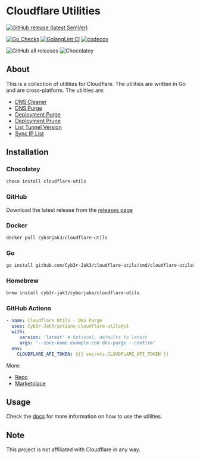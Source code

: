 # Cloudflare Utilities

[![GitHub release (latest SemVer)](https://img.shields.io/github/v/release/Cyb3r-Jak3/cloudflare-utils)](https://github.com/Cyb3r-Jak3/cloudflare-utils/releases/latest)

[![Go Checks](https://github.com/Cyb3r-Jak3/cloudflare-utils/actions/workflows/golang.yml/badge.svg)](https://github.com/Cyb3r-Jak3/cloudflare-utils/actions/workflows/golang.yml) [![GolangLint CI](https://github.com/Cyb3r-Jak3/cloudflare-utils/actions/workflows/golangci-lint.yml/badge.svg)](https://github.com/Cyb3r-Jak3/cloudflare-utils/actions/workflows/golangci-lint.yml) [![codecov](https://codecov.io/gh/Cyb3r-Jak3/cloudflare-utils/graph/badge.svg?token=p1NsbLftFq)](https://codecov.io/gh/Cyb3r-Jak3/cloudflare-utils)

![GitHub all releases](https://img.shields.io/github/downloads/Cyb3r-Jak3/cloudflare-utils/total?label=GitHub%20Total%20Downloads) ![Chocolatey](https://img.shields.io/chocolatey/dt/cloudflare-utils?label=Chocolatey%20Downloads)


## About

This is a collection of utilities for Cloudflare. The utilities are written in Go and are cross-platform. The utilities are:

* [DNS Cleaner](https://cloudflare-utils.cyberjake.xyz/dns/cleaner/)
* [DNS Purge](https://cloudflare-utils.cyberjake.xyz/dns/purge/)
* [Deployment Purge](https://cloudflare-utils.cyberjake.xyz/pages/purge-deployments/)
* [Deployment Prune](https://cloudflare-utils.cyberjake.xyz/pages/prune-deployments/)
* [List Tunnel Version](https://cloudflare-utils.cyberjake.xyz/tunnels/list-versions/)
* [Sync IP List](https://cloudflare-utils.cyberjake.xyz/lists/sync-list/)

## Installation

### Chocolatey

```powershell
choco install cloudflare-utils
```

### GitHub

Download the latest release from the [releases page](https://github.com/Cyb3r-Jak3/cloudflare-utils/releases/latest)

### Docker

```bash
docker pull cyb3rjak3/cloudflare-utils
```

### Go

```bash
go install github.com/Cyb3r-Jak3/cloudflare-utils/cmd/cloudflare-utils@latest
```

### Homebrew

```bash
brew install cyb3r-jak3/cyberjake/cloudflare-utils
```


### GitHub Actions

```yaml
- name: Cloudflare Utils - DNS Purge
  uses: Cyb3r-Jak3/actions-cloudflare-utils@v1
  with:
     version: 'latest' # Optional, defaults to latest
     args: '--zone-name example.com dns-purge --confirm'
  env:
    CLOUDFLARE_API_TOKEN: ${{ secrets.CLOUDFLARE_API_TOKEN }}
```

More:
 - [Repo](https://github.com/Cyb3r-Jak3/actions-cloudflare-utils)
 - [Marketplace](https://github.com/marketplace/actions/cloudflare-utils)

## Usage

Check the [docs](https://cloudflare-utils.cyberjake.xyz/) for more information on how to use the utilities.

## Note

This project is not affiliated with Cloudflare in any way.
